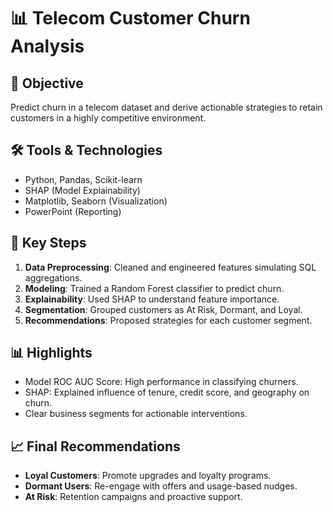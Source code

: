 
# 📊 Telecom Customer Churn Analysis

## 🚀 Objective
Predict churn in a telecom dataset and derive actionable strategies to retain customers in a highly competitive environment.

## 🛠️ Tools & Technologies
- Python, Pandas, Scikit-learn
- SHAP (Model Explainability)
- Matplotlib, Seaborn (Visualization)
- PowerPoint (Reporting)


## 📌 Key Steps
1. **Data Preprocessing**: Cleaned and engineered features simulating SQL aggregations.
2. **Modeling**: Trained a Random Forest classifier to predict churn.
3. **Explainability**: Used SHAP to understand feature importance.
4. **Segmentation**: Grouped customers as At Risk, Dormant, and Loyal.
5. **Recommendations**: Proposed strategies for each customer segment.

## 📊 Highlights
- Model ROC AUC Score: High performance in classifying churners.
- SHAP: Explained influence of tenure, credit score, and geography on churn.
- Clear business segments for actionable interventions.

## 📈 Final Recommendations
- **Loyal Customers**: Promote upgrades and loyalty programs.
- **Dormant Users**: Re-engage with offers and usage-based nudges.
- **At Risk**: Retention campaigns and proactive support.

